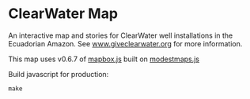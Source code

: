 ClearWater Map
==============

An interactive map and stories for ClearWater well installations in the Ecuadorian Amazon. See www.giveclearwater.org for more information.

This map uses v0.6.7 of [mapbox.js](http://www.mapbox.com/mapbox.js/api/v0.6.7/) built on [modestmaps.js](http://modestmaps.com/)

Build javascript for production:

```
make
```